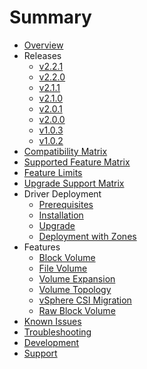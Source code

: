 # Summary

* [Overview](overview.md)
* Releases
  * [v2.2.1](releases/v2.2.1.md)
  * [v2.2.0](releases/v2.2.0.md)
  * [v2.1.1](releases/v2.1.1.md)
  * [v2.1.0](releases/v2.1.0.md)
  * [v2.0.1](releases/v2.0.1.md)
  * [v2.0.0](releases/v2.0.0.md)
  * [v1.0.3](releases/v1.0.3.md)
  * [v1.0.2](releases/v1.0.2.md)
* [Compatibility Matrix](compatiblity_matrix.md)
* [Supported Feature Matrix](supported_features_matrix.md)
* [Feature Limits](limits.md)
* [Upgrade Support Matrix](upgrade_support_matrix.md)
* Driver Deployment
  * [Prerequisites](driver-deployment/prerequisites.md)
  * [Installation](driver-deployment/installation.md)
  * [Upgrade](driver-deployment/upgrade.md)
  * [Deployment with Zones](driver-deployment/deploying_csi_with_zones.md)
* Features
  * [Block Volume](features/block_volume.md)
  * [File Volume](features/file_volume.md)
  * [Volume Expansion](features/volume_expansion.md)
  * [Volume Topology](features/volume_topology.md)
  * [vSphere CSI Migration](features/vsphere_csi_migration.md)
  * [Raw Block Volume](features/raw_block_volume.md)
* [Known Issues](known_issues.md)
* [Troubleshooting](troubleshooting.md)
* [Development](development.md)
* [Support](support.md)
